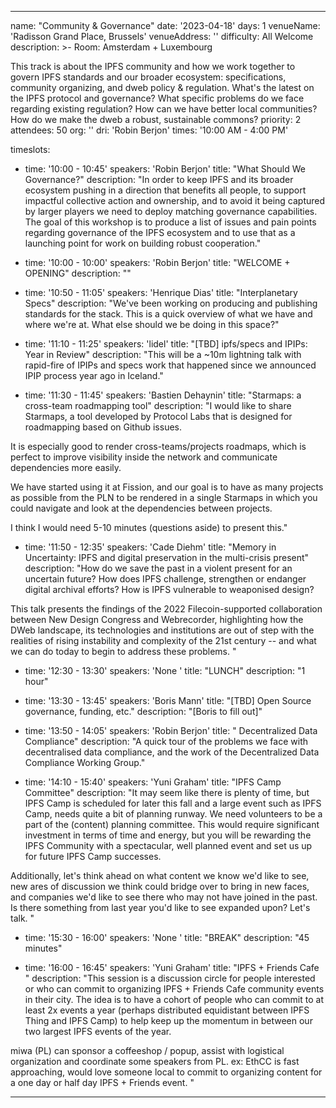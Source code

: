 ---

name: "Community & Governance"
date: '2023-04-18'
days: 1
venueName: 'Radisson Grand Place, Brussels'
venueAddress: ''
difficulty: All Welcome
description: >-
  Room: Amsterdam + Luxembourg
  
  This track is about the IPFS community and how we work together to govern IPFS standards and our broader ecosystem: specifications, community organizing, and dweb policy & regulation. What's the latest on the IPFS protocol and governance? What specific problems do we face regarding existing regulation? How can we have better local communities? How do we make the dweb a robust, sustainable commons?
priority: 2
attendees: 50
org: ''
dri: 'Robin Berjon'
times: '10:00 AM - 4:00 PM'

timeslots:
  - time: '10:00 - 10:45'
    speakers: 'Robin Berjon'
    title: "What Should We Governance?"
    description: "In order to keep IPFS and its broader ecosystem pushing in a direction that benefits all people, to support impactful collective action and ownership, and to avoid it being captured by larger players we need to deploy matching governance capabilities. The goal of this workshop is to produce a list of issues and pain points regarding governance of the IPFS ecosystem and to use that as a launching point for work on building robust cooperation."

  - time: '10:00 - 10:00'
    speakers: 'Robin Berjon'
    title: "WELCOME + OPENING"
    description: ""

  - time: '10:50 - 11:05'
    speakers: 'Henrique Dias'
    title: "Interplanetary Specs"
    description: "We've been working on producing and publishing standards for the stack. This is a quick overview of what we have and where we're at. What else should we be doing in this space?"

  - time: '11:10 - 11:25'
    speakers: 'lidel'
    title: "[TBD] ipfs/specs and IPIPs: Year in Review"
    description: "This will be a ~10m lightning talk with rapid-fire of IPIPs and specs work that happened since we announced IPIP process year ago in Iceland."

  - time: '11:30 - 11:45'
    speakers: 'Bastien Dehaynin'
    title: "Starmaps: a cross-team roadmapping tool"
    description: "I would like to share Starmaps, a tool developed by Protocol Labs that is designed for roadmapping based on Github issues. 

It is especially good to render cross-teams/projects roadmaps, which is perfect to improve visibility inside the network and communicate dependencies more easily. 

We have started using it at Fission, and our goal is to have as many projects as possible from the PLN to be rendered in a single Starmaps in which you could navigate and look at the dependencies between projects.

I think I would need 5-10 minutes (questions aside) to present this."

  - time: '11:50 - 12:35'
    speakers: 'Cade Diehm'
    title: "Memory in Uncertainty: IPFS and digital preservation in the multi-crisis present"
    description: "How do we save the past in a violent present for an uncertain future? How does IPFS challenge, strengthen or endanger digital archival efforts? How is IPFS vulnerable to weaponised design? 

This talk presents the findings of the 2022 Filecoin-supported collaboration between New Design Congress and Webrecorder, highlighting how the DWeb landscape, its technologies and institutions are out of step with the realities of rising instability and complexity of the 21st century -- and what we can do today to begin to address these problems. "

  - time: '12:30 - 13:30'
    speakers: 'None '
    title: "LUNCH"
    description: "1 hour"

  - time: '13:30 - 13:45'
    speakers: 'Boris Mann'
    title: "[TBD] Open Source governance, funding, etc."
    description: "[Boris to fill out]"

  - time: '13:50 - 14:05'
    speakers: 'Robin Berjon'
    title: " Decentralized Data Compliance"
    description: "A quick tour of the problems we face with decentralised data compliance, and the work of the  Decentralized Data Compliance Working Group."

  - time: '14:10 - 15:40'
    speakers: 'Yuni Graham'
    title: "IPFS Camp Committee"
    description: "It may seem like there is plenty of time, but IPFS Camp is scheduled for later this fall and a large event such as IPFS Camp, needs quite a bit of planning runway. We need volunteers to be a part of the (content) planning committee. This would require significant investment in terms of time and energy, but you will be rewarding the IPFS Community with a spectacular, well planned event and set us up for future IPFS Camp successes. 

Additionally, let's think ahead on what content we know we'd like to see, new ares of discussion we think could bridge over to bring in new faces, and companies we'd like to see there who may not have joined in the past. Is there something from last year you'd like to see expanded upon? Let's talk. "

  - time: '15:30 - 16:00'
    speakers: 'None '
    title: "BREAK"
    description: "45 minutes"

  - time: '16:00 - 16:45'
    speakers: 'Yuni Graham'
    title: "IPFS + Friends Cafe "
    description: "This session is a discussion circle for people interested or who can commit to organizing IPFS + Friends Cafe community events in their city. The idea is to have a cohort of people who can commit to at least 2x events a year (perhaps distributed equidistant between IPFS Thing and IPFS Camp) to help keep up the momentum in between our two largest IPFS events of the year. 

miwa (PL) can sponsor a coffeeshop / popup, assist with logistical organization and coordinate some speakers from PL. ex: EthCC is fast approaching, would love someone local to commit to organizing content for a one day or half day IPFS + Friends event. "

---